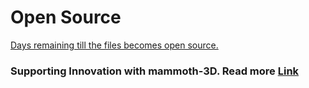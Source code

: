 # **Open Source** 

<script src="https://cdn.logwork.com/widget/countdown.js"></script>
<a href="https://logwork.com/countdown-timer" class="countdown-timer" data-timezone="Europe/Zurich" data-textcolor="#050505" data-date="2025-01-24 23:59" data-digitscolor="#fa0a0a" data-unitscolor="#050505">Days remaining till the files becomes open source.</a>

### **Supporting Innovation with mammoth-3D. Read more [Link](/how_your_support_helps/supporting_innovation/)**